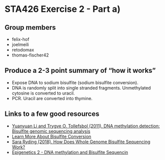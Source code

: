 STA426 Exercise 2 - Part a)
====================

Group members
-------------

-   felix-hof
-   joelmeili
-   retodomax
-   thomas-fischer42


Produce a 2-3 point summary of “how it works”
---------------------------------------------

-   Expose DNA to sodium bisulfite (sodium bisulfite conversion). 
-   DNA is randomly split into single stranded fragments. Unmethylated cytosine is converted to uracil.
-   PCR. Uracil are converted into thymine.

Links to a few good resources
-------------------------------------

-   [Yuanyuan Li and Trygve O. Tollefsbol (2011). DNA methylation
    detection: Bisulfite genomic sequencing
    analysis](https://www.ncbi.nlm.nih.gov/pmc/articles/PMC3233226/)
-   [Learn More About Bisulfite Conversion](https://www.zymoresearch.com/pages/bisulfite-beginner-guide#bisulfite_sequencing)
-   [Sara Ryding (2018). How Does Whole Genome Bisulfite Sequencing Work?](https://www.news-medical.net/life-sciences/How-Does-Whole-Genome-Bisulfite-Sequencing-Work.aspx)
-   [Epigenetics 2 - DNA methylation and Bisulfite Sequencin](https://youtu.be/5NEoqa-k3xM)
